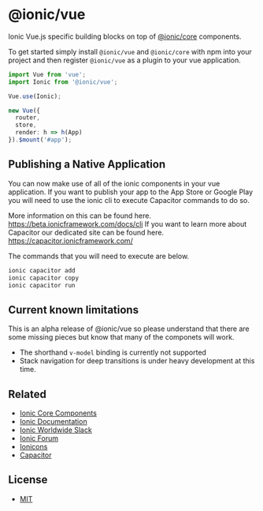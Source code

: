 # @ionic/vue

Ionic Vue.js specific building blocks on top of [@ionic/core](https://www.npmjs.com/package/@ionic/core) components.

To get started simply install `@ionic/vue` and `@ionic/core` with npm into your project and then register `@ionic/vue` as a plugin to your vue application.
  
```ts
import Vue from 'vue';
import Ionic from '@ionic/vue';

Vue.use(Ionic);

new Vue({
  router,
  store,
  render: h => h(App)
}).$mount('#app');
```

## Publishing a Native Application

You can now make use of all of the ionic components in your vue application.
If you want to publish your app to the App Store or Google Play you will need to use the ionic cli to execute Capacitor commands to do so.

More information on this can be found here. https://beta.ionicframework.com/docs/cli
If you want to learn more about Capacitor our dedicated site can be found here. https://capacitor.ionicframework.com/

The commands that you will need to execute are below.
```sh
ionic capacitor add
ionic capacitor copy
ionic capacitor run
```


## Current known limitations

This is an alpha release of @ionic/vue so please understand that there are some missing pieces but know that many of the componets will work.
* The shorthand `v-model` binding is currently not supported
* Stack navigation for deep transitions is under heavy development at this time.

## Related

* [Ionic Core Components](https://www.npmjs.com/package/@ionic/core)
* [Ionic Documentation](https://beta.ionicframework.com/docs/)
* [Ionic Worldwide Slack](http://ionicworldwide.herokuapp.com/)
* [Ionic Forum](https://forum.ionicframework.com/)
* [Ionicons](http://ionicons.com/)
* [Capacitor](https://capacitor.ionicframework.com/)


## License

* [MIT](https://raw.githubusercontent.com/ionic-team/ionic/master/LICENSE)
